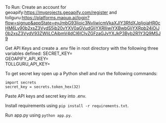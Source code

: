To Run: 
Create an account for geoapify:https://myprojects.geoapify.com/register
and tollguru:https://platforms.mapup.ai/login?flow=signup&appState=eyJmbG93Ijoic3NvIiwicmVkaXJlY3RfdXJpIjoiaHR0cHM6Ly90b2xsZ3VydS5jb20vYXV0aGVudGljYXRlIiwiYXBwbGljYXRpb24iOiJ0b2xsZ3VydV93ZWIiLCAibmV4dCI6ICIvZGFzaGJvYXJkP3Byb2R1Y3Q9MSJ9

Get API Keys and create a .env file in root directory with the following three variables defined:
SECRET_KEY=  
GEOAPIFY_API_KEY=  
TOLLGURU_API_KEY=  

To get secret key open up a Python shell and run the following commands: 
```
import secrets
secret_key = secrets.token_hex(32)
```

Paste API keys and secret key into .env.

Install requirements using `pip install -r requirements.txt`.

Run app.py using `python app.py`.



